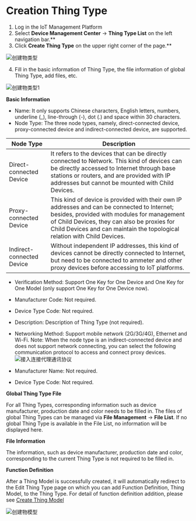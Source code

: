 # Creation Thing Type

1. Log in the IoT Management Platform
2. Select **Device Management Center** -> **Thing Type List** on the left navigation bar.**
3. Click **Create Thing Type** on the upper right corner of the page.**

![创建物类型](../../../../../image/IoT/IoT-Core/Device-Manager/Create-Thing-Type/Create-Thing-Type.png)

4. Fill in the basic information of Thing Type, the file information of global Thing Type, add files, etc.

![创建物类型1](../../../../../image/IoT/IoT-Core/Device-Manager/Create-Thing-Type/Create-Thing-Type1.png)

**Basic Information**
- Name: It only supports Chinese characters, English letters, numbers, underline (_), line-through (-), dot (.) and space within 30 characters.
- Node Type: The three node types, namely, direct-connected device, proxy-connected device and indirect-connected device, are supported.

| Node Type | Description|
| ----- | ----- |
|Direct-connected Device | It refers to the devices that can be directly connected to Network. This kind of devices can be directly accessed to Internet through base stations or routers, and are provided with IP addresses but cannot be mounted with Child Devices.|
|Proxy-connected Device| This kind of device is provided with their own IP addresses and can be connected to Internet; besides, provided with modules for management of Child Devices, they can also be proxies for Child Devices and can maintain the topological relation with Child Devices. |
|Indirect-connected Device|Without independent IP addresses, this kind of devices cannot be directly connected to Internet, but need to be connected to ammeter and other proxy devices before accessing to IoT platforms. |

- Verification Method: Support One Key for One Device and One Key for One Model (only support One Key for One Device now).
- Manufacturer Code: Not required.
- Device Type Code: Not required.
- Description: Description of Thing Type (not required).
- Networking Method: Support mobile network (2G/3G/4G), Ethernet and Wi-Fi.
Note: When the node type is an indirect-connected device and does not support network connecting, you can select the following communication protocol to access and connect proxy devices. 
![接入连接代理通讯协议](../../../../../image/IoT/IoT-Core/Device-Manager/Create-Thing-Type/Indirected-Device-Protocol.png)


- Manufacturer Name: Not required.
- Device Type Code: Not required.

**Global Thing Type File** 

For all Thing Types, corresponding information such as device manufacturer, production date and color needs to be filled in.
The files of global Thing Types can be managed via **File Management** -> **File List**. If no global Thing Type is available in the File List, no information will be displayed here.

**File Information**

The information, such as device manufacturer, production date and color, corresponding to the current Thing Type is not required to be filled in.

**Function Definition**

After a Thing Model is successfully created, it will automatically redirect to the Edit Thing Type page on which you can add Function Definition, Thing Model, to the Thing Type. For detail of function definition addition, please see [Create Thing Model](../Device-Manager/Create-Thing-Model.md)

![创建物模型](../../../../../image/IoT/IoT-Core/Device-Manager/Create-Thing-Model/Create-Thing-Model.png)